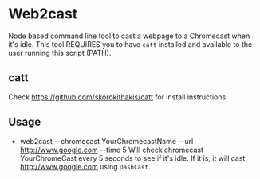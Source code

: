 # Web2cast

Node based command line tool to cast a webpage to a Chromecast when it's idle. 
This tool REQUIRES you to have `catt` installed and available to the user running this script (PATH).

## catt

Check https://github.com/skorokithakis/catt for install instructions


## Usage

- web2cast --chromecast YourChromecastName --url http://www.google.com --time 5
Will check chromecast YourChromeCast every 5 seconds to see if it's idle. If it is, it will cast http://www.google.com using `DashCast`.

